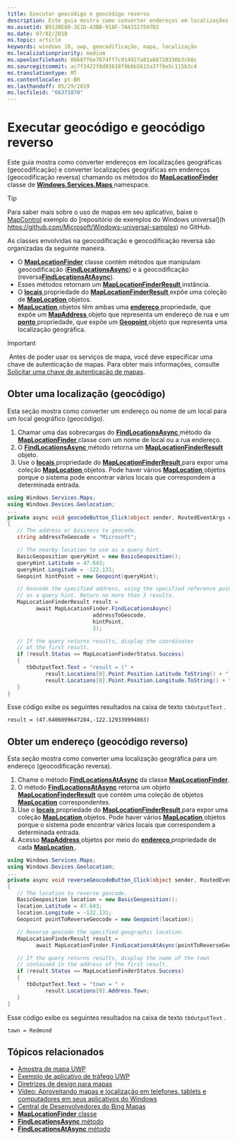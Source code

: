 ```yaml
---
title: Executar geocódigo e geocódigo reverso
description: Este guia mostra como converter endereços em localizações geográficas (geocodificação) e converter as localizações geográficas de endereços (geocodificação reversa) chamando os métodos da classe MapLocationFinder no namespace Windows.Services.Maps.
ms.assetid: B912BE80-3E1D-43BB-918F-7A43327597D2
ms.date: 07/02/2018
ms.topic: article
keywords: windows 10, uwp, geocodificação, mapa, localização
ms.localizationpriority: medium
ms.openlocfilehash: 88687f6e7074ff7c914927a81a08720336b3c60c
ms.sourcegitcommit: ac7f3422f8d83618f9b6b5615a37f8e5c115b3c4
ms.translationtype: MT
ms.contentlocale: pt-BR
ms.lasthandoff: 05/29/2019
ms.locfileid: "66371870"
---
```

# <a name="perform-geocoding-and-reverse-geocoding"></a>Executar geocódigo e geocódigo reverso

Este guia mostra como converter endereços em localizações geográficas (geocodificação) e converter localizações geográficas em endereços (geocodificação reversa) chamando os métodos do [ **MapLocationFinder** ](https://docs.microsoft.com/uwp/api/Windows.Services.Maps.MapLocationFinder) classe de [ **Windows.Services.Maps** ](https://docs.microsoft.com/uwp/api/Windows.Services.Maps) namespace.

> [!TIP]
> Para saber mais sobre o uso de mapas em seu aplicativo, baixe o [MapControl](https://github.com/Microsoft/Windows-universal-samples/tree/master/Samples/MapControl) exemplo do [repositório de exemplos do Windows universal](h https://github.com/Microsoft/Windows-universal-samples) no GitHub.

As classes envolvidas na geocodificação e geocodificação reversa são organizadas da seguinte maneira.

-   O [**MapLocationFinder**](https://docs.microsoft.com/uwp/api/Windows.Services.Maps.MapLocationFinder) classe contém métodos que manipulam geocodificação ([**FindLocationsAsync**](https://docs.microsoft.com/uwp/api/windows.services.maps.maplocationfinder.findlocationsasync)) e a geocodificação (reversa[**FindLocationsAtAsync**](https://docs.microsoft.com/uwp/api/windows.services.maps.maplocationfinder.findlocationsatasync)).
-   Esses métodos retornam um [ **MapLocationFinderResult** ](https://docs.microsoft.com/uwp/api/Windows.Services.Maps.MapLocationFinderResult) instância.
-   O [ **locais** ](https://docs.microsoft.com/uwp/api/windows.services.maps.maplocationfinderresult.locations) propriedade do [ **MapLocationFinderResult** ](https://docs.microsoft.com/uwp/api/Windows.Services.Maps.MapLocationFinderResult) expõe uma coleção de [  **MapLocation** ](https://docs.microsoft.com/uwp/api/Windows.Services.Maps.MapLocation) objetos. 
-   [**MapLocation** ](https://docs.microsoft.com/uwp/api/Windows.Services.Maps.MapLocation) objetos têm ambas uma [ **endereço** ](https://docs.microsoft.com/uwp/api/windows.services.maps.maplocation.address) propriedade, que expõe um [ **MapAddress** ](https://docs.microsoft.com/uwp/api/Windows.Services.Maps.MapAddress) objeto que representa um endereço de rua e um [ **ponto** ](https://docs.microsoft.com/uwp/api/windows.services.maps.maplocation.point) propriedade, que expõe um [ **Geopoint** ](https://docs.microsoft.com/uwp/api/windows.devices.geolocation.geopoint) objeto que representa uma localização geográfica.

> [!IMPORTANT]
> Antes de poder usar os serviços de mapa, você deve especificar uma chave de autenticação de mapas. Para obter mais informações, consulte [Solicitar uma chave de autenticação de mapas](authentication-key.md).

## <a name="get-a-location-geocode"></a>Obter uma localização (geocódigo)

Esta seção mostra como converter um endereço ou nome de um local para um local geográfico (geocódigo).

1.  Chamar uma das sobrecargas do [ **FindLocationsAsync** ](https://docs.microsoft.com/uwp/api/windows.services.maps.maplocationfinder.findlocationsasync) método da [ **MapLocationFinder** ](https://docs.microsoft.com/uwp/api/Windows.Services.Maps.MapLocationFinder) classe com um nome de local ou a rua endereço.
2.  O [ **FindLocationsAsync** ](https://docs.microsoft.com/uwp/api/windows.services.maps.maplocationfinder.findlocationsasync) método retorna um [ **MapLocationFinderResult** ](https://docs.microsoft.com/uwp/api/Windows.Services.Maps.MapLocationFinderResult) objeto.
3.  Use o [ **locais** ](https://docs.microsoft.com/uwp/api/windows.services.maps.maplocationfinderresult.locations) propriedade do [ **MapLocationFinderResult** ](https://docs.microsoft.com/uwp/api/Windows.Services.Maps.MapLocationFinderResult) para expor uma coleção [  **MapLocation** ](https://docs.microsoft.com/uwp/api/Windows.Services.Maps.MapLocation) objetos. Pode haver vários [ **MapLocation** ](https://docs.microsoft.com/uwp/api/Windows.Services.Maps.MapLocation) objetos porque o sistema pode encontrar vários locais que correspondem a determinada entrada.

```csharp
using Windows.Services.Maps;
using Windows.Devices.Geolocation;
...
private async void geocodeButton_Click(object sender, RoutedEventArgs e)
{
   // The address or business to geocode.
   string addressToGeocode = "Microsoft";

   // The nearby location to use as a query hint.
   BasicGeoposition queryHint = new BasicGeoposition();
   queryHint.Latitude = 47.643;
   queryHint.Longitude = -122.131;
   Geopoint hintPoint = new Geopoint(queryHint);

   // Geocode the specified address, using the specified reference point
   // as a query hint. Return no more than 3 results.
   MapLocationFinderResult result =
         await MapLocationFinder.FindLocationsAsync(
                           addressToGeocode,
                           hintPoint,
                           3);

   // If the query returns results, display the coordinates
   // of the first result.
   if (result.Status == MapLocationFinderStatus.Success)
   {
      tbOutputText.Text = "result = (" +
            result.Locations[0].Point.Position.Latitude.ToString() + "," +
            result.Locations[0].Point.Position.Longitude.ToString() + ")";
   }
}
```

Esse código exibe os seguintes resultados na caixa de texto `tbOutputText` .

``` syntax
result = (47.6406099647284,-122.129339994863)
```

## <a name="get-an-address-reverse-geocode"></a>Obter um endereço (geocódigo reverso)

Esta seção mostra como converter uma localização geográfica para um endereço (geocodificação reversa).

1.  Chame o método [**FindLocationsAtAsync**](https://docs.microsoft.com/uwp/api/windows.services.maps.maplocationfinder.findlocationsatasync) da classe [**MapLocationFinder**](https://docs.microsoft.com/uwp/api/Windows.Services.Maps.MapLocationFinder).
2.  O método [**FindLocationsAtAsync**](https://docs.microsoft.com/uwp/api/windows.services.maps.maplocationfinder.findlocationsatasync) retorna um objeto [**MapLocationFinderResult**](https://docs.microsoft.com/uwp/api/Windows.Services.Maps.MapLocationFinderResult) que contém uma coleção de objetos [**MapLocation**](https://docs.microsoft.com/uwp/api/Windows.Services.Maps.MapLocation) correspondentes.
3.  Use o [ **locais** ](https://docs.microsoft.com/uwp/api/windows.services.maps.maplocationfinderresult.locations) propriedade do [ **MapLocationFinderResult** ](https://docs.microsoft.com/uwp/api/Windows.Services.Maps.MapLocationFinderResult) para expor uma coleção [  **MapLocation** ](https://docs.microsoft.com/uwp/api/Windows.Services.Maps.MapLocation) objetos. Pode haver vários [ **MapLocation** ](https://docs.microsoft.com/uwp/api/Windows.Services.Maps.MapLocation) objetos porque o sistema pode encontrar vários locais que correspondem a determinada entrada.
4.  Acesso [ **MapAddress** ](https://docs.microsoft.com/uwp/api/Windows.Services.Maps.MapAddress) objetos por meio do [ **endereço** ](https://docs.microsoft.com/uwp/api/windows.services.maps.maplocation.address) propriedade de cada [ **MapLocation** ](https://docs.microsoft.com/uwp/api/Windows.Services.Maps.MapLocation).

```csharp
using Windows.Services.Maps;
using Windows.Devices.Geolocation;
...
private async void reverseGeocodeButton_Click(object sender, RoutedEventArgs e)
{
   // The location to reverse geocode.
   BasicGeoposition location = new BasicGeoposition();
   location.Latitude = 47.643;
   location.Longitude = -122.131;
   Geopoint pointToReverseGeocode = new Geopoint(location);

   // Reverse geocode the specified geographic location.
   MapLocationFinderResult result =
         await MapLocationFinder.FindLocationsAtAsync(pointToReverseGeocode);

   // If the query returns results, display the name of the town
   // contained in the address of the first result.
   if (result.Status == MapLocationFinderStatus.Success)
   {
      tbOutputText.Text = "town = " +
            result.Locations[0].Address.Town;
   }
}
```

Esse código exibe os seguintes resultados na caixa de texto `tbOutputText` .

``` syntax
town = Redmond
```

## <a name="related-topics"></a>Tópicos relacionados

* [Amostra de mapa UWP](https://go.microsoft.com/fwlink/p/?LinkId=619977)
* [Exemplo de aplicativo de tráfego UWP](https://go.microsoft.com/fwlink/p/?LinkId=619982)
* [Diretrizes de design para mapas](https://docs.microsoft.com/windows/uwp/maps-and-location/controls-map)
* [Vídeo: Aproveitando mapas e localização em telefones, tablets e computadores em seus aplicativos do Windows](https://channel9.msdn.com/Events/Build/2015/2-757)
* [Central de Desenvolvedores do Bing Mapas](https://www.bingmapsportal.com/)
* [**MapLocationFinder** classe](https://docs.microsoft.com/uwp/api/Windows.Services.Maps.MapLocationFinder)
* [**FindLocationsAsync** método](https://docs.microsoft.com/uwp/api/windows.services.maps.maplocationfinder.findlocationsasync)
* [**FindLocationsAtAsync** método](https://docs.microsoft.com/uwp/api/windows.services.maps.maplocationfinder.findlocationsatasync)
